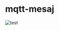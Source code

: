 # mqtt-mesaj

![test](https://github.com/haluk-bas/mqtt-mesaj/assets/119859704/bbec4cde-abd8-4491-a684-9cef46b7f510)

